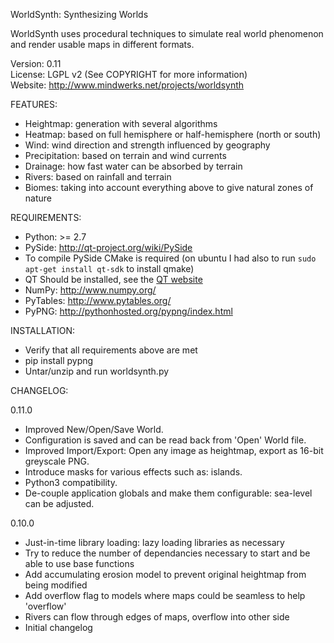 WorldSynth: Synthesizing Worlds

WorldSynth uses procedural techniques to simulate real world phenomenon and render usable maps in different formats.

Version: 0.11  
License: LGPL v2 (See COPYRIGHT for more information)  
Website: http://www.mindwerks.net/projects/worldsynth  

FEATURES:
* Heightmap: generation with several algorithms
* Heatmap: based on full hemisphere or half-hemisphere (north or south)
* Wind: wind direction and strength influenced by geography
* Precipitation: based on terrain and wind currents
* Drainage: how fast water can be absorbed by terrain
* Rivers: based on rainfall and terrain
* Biomes: taking into account everything above to give natural zones of nature

REQUIREMENTS:
* Python:   >= 2.7
* PySide:   http://qt-project.org/wiki/PySide
 * To compile PySide CMake is required (on ubuntu I had also to run ```sudo apt-get install qt-sdk``` to install qmake)
 * QT Should be installed, see the [QT website](http://qt-project.org)
* NumPy:    http://www.numpy.org/
* PyTables: http://www.pytables.org/
* PyPNG:    http://pythonhosted.org/pypng/index.html

INSTALLATION:
* Verify that all requirements above are met
* pip install pypng
* Untar/unzip and run worldsynth.py

CHANGELOG:

0.11.0
* Improved New/Open/Save World.
* Configuration is saved and can be read back from 'Open' World file.
* Improved Import/Export: Open any image as heightmap, export as 16-bit greyscale PNG.
* Introduce masks for various effects such as: islands.
* Python3 compatibility.
* De-couple application globals and make them configurable: sea-level can be adjusted.

0.10.0  
* Just-in-time library loading: lazy loading libraries as necessary
* Try to reduce the number of dependancies necessary to start and be able to use base functions
* Add accumulating erosion model to prevent original heightmap from being modified
* Add overflow flag to models where maps could be seamless to help 'overflow'
* Rivers can flow through edges of maps, overflow into other side
* Initial changelog
